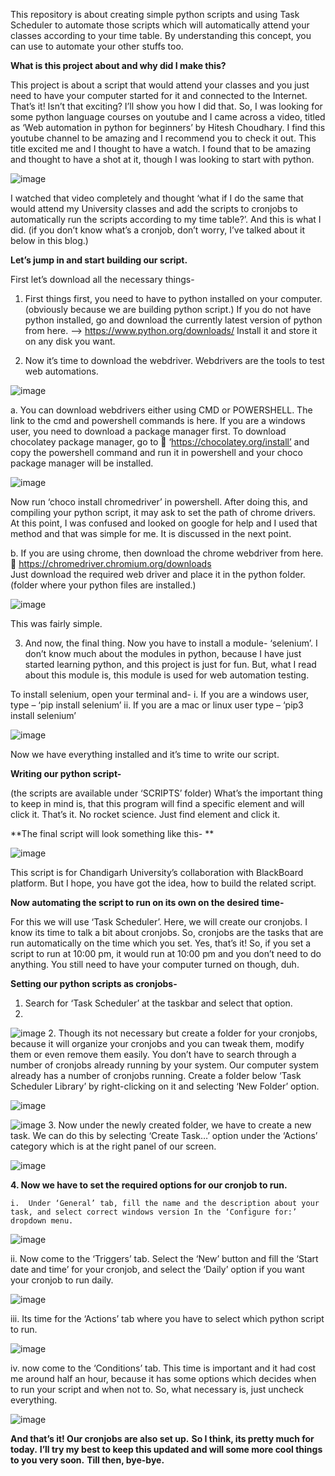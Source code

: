 This repository is about creating simple python scripts and using Task Scheduler to automate those scripts which will automatically attend your classes according to your time table.
By understanding this concept, you can use to automate your other stuffs too.

**What is this project about and why did I make this?**

This project is about a script that would attend your classes and you just need to have your computer started for it and connected to the Internet. That’s it! Isn’t that exciting? I’ll show you how I did that.
So, I was looking for some python language courses on youtube and I came across a video, titled as ‘Web automation in python for beginners’ by Hitesh Choudhary. I find this youtube channel to be amazing and I recommend you to check it out. This title excited me and I thought to have a watch. I found that to be amazing and thought to have a shot at it, though I was looking to start with python. 

 ![image](https://user-images.githubusercontent.com/55484263/109388618-3c2d7280-792e-11eb-9263-ae2d0d91c08a.png)

I watched that video completely and thought ‘what if I do the same that would attend my University classes and add the scripts to cronjobs to automatically run the scripts according to my time table?’. And this is what I did. (if you don’t know what’s a cronjob, don’t worry, I’ve talked about it below in this blog.)


**Let’s jump in and start building our script.**

First let’s download all the necessary things-
1.	First things first, you need to have to python installed on your computer. (obviously because we are building python script.)
    If you do not have python installed, go and download the currently latest version of python from here. -->  https://www.python.org/downloads/
Install it and store it on any disk you want.

2.	Now it’s time to download the webdriver. Webdrivers are the tools to test web automations.

![image](https://user-images.githubusercontent.com/55484263/109389183-6e8c9f00-7931-11eb-8646-85c95719d011.png)

  a.	You can download webdrivers either using CMD or POWERSHELL. The link to the cmd and powershell commands is here. 
     If you are a windows user, you need to download a package manager first. To download chocolatey package manager, go to           ‘https://chocolatey.org/install’ and copy the powershell command and run it in powershell and your choco package manager will       be installed. 

![image](https://user-images.githubusercontent.com/55484263/109389195-7c422480-7931-11eb-9c4d-4141a176d32f.png)

Now run ‘choco install chromedriver’ in powershell.
After doing this, and compiling your python script, it may ask to set the path of chrome drivers. At this point, I was confused and looked on google for help and I used that method and that was simple for me. It is discussed in the next point. 

b.	If you are using chrome, then download the chrome webdriver from here.  https://chromedriver.chromium.org/downloads	
Just download the required web driver and place it in the python folder. (folder where your python files are installed.)

![image](https://user-images.githubusercontent.com/55484263/109389208-895f1380-7931-11eb-818b-f51b2cfed268.png)

This was fairly simple. 

3.	And now, the final thing. Now you have to install a module- ‘selenium’. I don’t know much about the modules in python, because I have just started learning python, and this project is just for fun. But, what I read about this module is, this module is used for web automation testing.

To install selenium, open your terminal and-
        i.	If you are a windows user, type – ‘pip install selenium’
        ii.	If you are a mac or linux user type – ‘pip3 install selenium’ 
        
 ![image](https://user-images.githubusercontent.com/55484263/109389221-a0056a80-7931-11eb-8d6d-bbd7c7315264.png)


Now we have everything installed and it’s time to write our script.


**Writing our python script-**

(the scripts are available under ‘SCRIPTS’ folder)
What’s the important thing to keep in mind is, that this program will find a specific element and will click it. That’s it. No rocket science. Just find element and click it.




**The final script will look something like this- **

![image](https://user-images.githubusercontent.com/55484263/109389239-bf9c9300-7931-11eb-8ac7-21b12978a932.png)

This script is for Chandigarh University’s collaboration with BlackBoard platform.
But I hope, you have got the idea, how to build the related script.



**Now automating the script to run on its own on the desired time-**

For this we will use ‘Task Scheduler’. Here, we will create our cronjobs. 
I know its time to talk a bit about cronjobs. So, cronjobs are the tasks that are run automatically on the time which you set. Yes, that’s it! So, if you set a script to run at 10:00 pm, it would run at 10:00 pm and you don’t need to do anything. You still need to have your computer turned on though, duh.



**Setting our python scripts as cronjobs-**

1.	Search for ‘Task Scheduler’ at the taskbar and select that option.
2.	
![image](https://user-images.githubusercontent.com/55484263/109389260-e22eac00-7931-11eb-9be6-c8cdbae5c805.png)
2.	Though its not necessary but create a folder for your cronjobs, because it will organize your cronjobs and you can tweak them, modify them or even remove them easily. You don’t have to search through a number of cronjobs already running by your system. Our computer system already has a number of cronjobs running.
Create a folder below ‘Task Scheduler Library’ by right-clicking on it and selecting ‘New Folder’ option.

![image](https://user-images.githubusercontent.com/55484263/109389267-ea86e700-7931-11eb-9fe3-d2f2ee905b20.png)

![image](https://user-images.githubusercontent.com/55484263/109389274-ee1a6e00-7931-11eb-85db-6393e53eaa53.png)
3.	Now under the newly created folder, we have to create a new task.
We can do this by selecting ‘Create Task…’ option under the ‘Actions’ category which is at the right panel of our screen.

![image](https://user-images.githubusercontent.com/55484263/109389287-f8d50300-7931-11eb-99c5-14ea60761ce0.png)


**4.	Now we have to set the required options for our cronjob to run.**

    i.	Under ‘General’ tab, fill the name and the description about your task, and select correct windows version In the ‘Configure for:’ dropdown menu. 
    
![image](https://user-images.githubusercontent.com/55484263/109389303-09857900-7932-11eb-9cbe-7fe1aa43aa28.png)

   ii.	Now come to the ‘Triggers’ tab. Select the ‘New’ button and fill the ‘Start date and time’ for your cronjob, and select the ‘Daily’ option if you want your cronjob to run daily.
   
![image](https://user-images.githubusercontent.com/55484263/109389311-14d8a480-7932-11eb-8028-f0ba0666c805.png)

  iii.	Its time for the ‘Actions’ tab where you have to select which python script to run.
  
![image](https://user-images.githubusercontent.com/55484263/109389321-1a35ef00-7932-11eb-950d-2dc2604952b3.png)

  iv.	now come to the ‘Conditions’ tab. This time is important and it had cost me around half an hour, because it has some options which decides when to run your script and when not to.
So, what necessary is, just uncheck everything.

![image](https://user-images.githubusercontent.com/55484263/109389324-20c46680-7932-11eb-8fe7-2c6b3b4ab69b.png)



**And that’s it! Our cronjobs are also set up.**
**So I think, its pretty much for today.**
**I’ll try my best to keep this updated and will some more cool things to you very soon.**
**Till then, bye-bye.**

